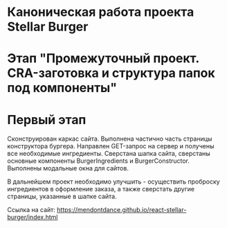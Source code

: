 # Каноническая работа проекта Stellar Burger 
# Этап "Промежуточный проект. CRA-заготовка и структура папок под компоненты"

# Первый этап

Сконструирован каркас сайта. Выполнена частично часть страницы конструктора бургера.
Направлен GET-запрос на сервер и получены все необходимые ингредиенты.
Сверстана шапка сайта, сверстаны основные компоненты BurgerIngredients и BurgerConstructor.
Выполнены модальные окна для сайтов.

В дальнейшем проект необходимо улучшить - осуществить проброску ингредиентов в оформление заказа, а также сверстать другие страницы, указанные в шапке сайта.

Ссылка на сайт: https://mendontdance.github.io/react-stellar-burger/index.html